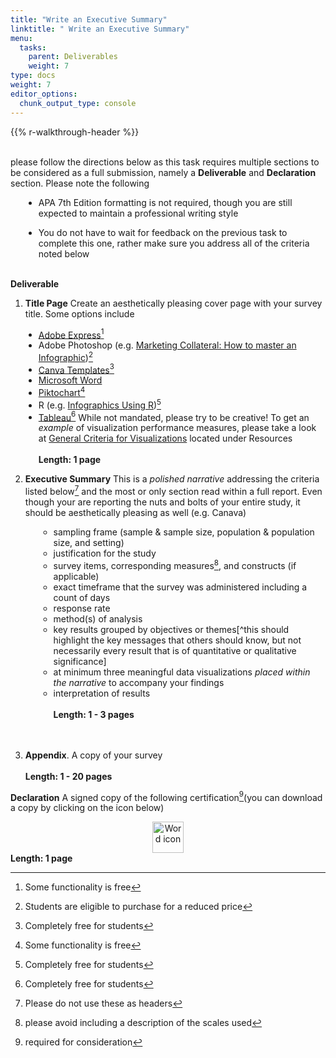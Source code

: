 ```yaml
---
title: "Write an Executive Summary"
linktitle: " Write an Executive Summary"
menu:
  tasks:
    parent: Deliverables
    weight: 7
type: docs
weight: 7
editor_options: 
  chunk_output_type: console
---
```


{{% r-walkthrough-header %}}

<style>
ul {
    margin-left: 1.5em
}
</style>

<br>
please follow the directions below as this task requires multiple sections to be considered as a full submission, namely a <b>Deliverable</b> and <b>Declaration</b> section. Please note the following
<br>

- APA 7th Edition formatting is not required, though you are still expected to maintain a professional writing style

- You do not have to wait for feedback on the previous task to complete this one, rather make sure you address all of the criteria noted below
  <br>
  <br>

<b>Deliverable</b>
1. **Title Page**
Create an aesthetically pleasing cover page with your survey title. Some options include
- [Adobe Express](https://www.adobe.com/express/create/infographic)[^1]
- Adobe Photoshop (e.g. [Marketing Collateral: How to master an Infographic](https://www.adobe.com/vn_en/creativecloud/design/discover/make-infographic-in-photoshop.html))[^2]
- [Canva Templates](https://www.canva.com/cover-pages/templates/)[^3]
- [Microsoft Word](https://templates.office.com/en-us/papers-and-reports)
- [Piktochart](https://piktochart.com)[^4]
- R (e.g. [Infographics Using R](https://rpubs.com/chidungkt/702513))[^5]
- [Tableau](https://www.tableau.com/academic/students)[^6]
While not mandated, please try to be creative! To get an *example* of visualization performance measures, please take a look at [General Criteria for Visualizations](/resources/look/) located under Resources <br><br>
<b>Length: 1 page</b>

2.  **Executive Summary**
    This is a *polished narrative* addressing the criteria listed below[^7] and the most or only section read within a full report. Even though your are reporting the nuts and bolts of your entire study, it should be aesthetically pleasing as well (e.g. Canava)
    - sampling frame (sample & sample size, population & population size, and setting)
    - justification for the study
    - survey items, corresponding measures[^8], and constructs (if applicable)
    - exact timeframe that the survey was administered including a count of days
    - response rate
    - method(s) of analysis
    - key results grouped by objectives or themes\[^this should highlight the key messages that others should know, but not necessarily every result that is of quantitative or qualitative significance\]
    - at minimum three meaningful data visualizations *placed within the narrative* to accompany your findings
    - interpretation of results<br><br>
    <b>Length: 1 - 3 pages</b>
    <br>
    <br>

3.  **Appendix**. A copy of your survey<br><br>
    <b>Length: 1 - 20 pages</b>

<b>Declaration</b>
A signed copy of the following certification[^9](you can download a copy by clicking on the icon below)<br>
<a target="_blank" href="/forms/edp619declaration.pdf">
<center>
<img src="/logos/pdf-ico.png" alt="Word icon" width="50">
</center>

</a>
<b>Length: 1 page</b>

[^1]: Some functionality is free

[^2]: Students are eligible to purchase for a reduced price

[^3]: Completely free for students

[^4]: Some functionality is free

[^5]: Completely free for students

[^6]: Completely free for students

[^7]: Please do not use these as headers

[^8]: please avoid including a description of the scales used

[^9]: required for consideration
